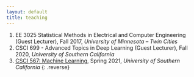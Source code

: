 ```yaml
---
layout: default
title: teaching
---
```


<!--Converted from existing html with https://www.browserling.com/tools/html-to-markdown-->

1. EE 3025 Statistical Methods in Electrical and Computer Engineering (Guest Lecturer), Fall 2017, _University of Minnesota – Twin Cities_
2. CSCI 699 - Advanced Topics in Deep Learning (Guest Lecturer), Fall 2020, _University of Southern California_
3. <a href="/CSCI567/CSCI567_S21.html">CSCI 567: Machine Learning</a>, Spring 2021, _University of Southern California_
{: .reverse}

